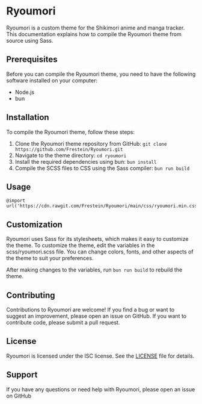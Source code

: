 # Ryoumori
Ryoumori is a custom theme for the Shikimori anime and manga tracker. This documentation explains how to compile the Ryoumori theme from source using Sass.

## Prerequisites

Before you can compile the Ryoumori theme, you need to have the following software installed on your computer:

- Node.js
- bun

## Installation

To compile the Ryoumori theme, follow these steps:

1. Clone the Ryoumori theme repository from GitHub: `git clone https://github.com/Frestein/Ryoumori.git`
2. Navigate to the theme directory: `cd ryoumori`
3. Install the required dependencies using bun: `bun install`
4. Compile the SCSS files to CSS using the Sass compiler: `bun run build`

## Usage

```
@import url('https://cdn.rawgit.com/Frestein/Ryoumori/main/css/ryoumori.min.css');
```

## Customization

Ryoumori uses Sass for its stylesheets, which makes it easy to customize the theme. To customize the theme, edit the variables in the scss/ryoumori.scss file. You can change colors, fonts, and other aspects of the theme to suit your preferences.

After making changes to the variables, run `bun run build` to rebuild the theme.

## Contributing

Contributions to Ryoumori are welcome! If you find a bug or want to suggest an improvement, please open an issue on GitHub. If you want to contribute code, please submit a pull request.

## License

Ryoumori is licensed under the ISC license. See the [LICENSE](LICENSE) file for details.

## Support

If you have any questions or need help with Ryoumori, please open an issue on GitHub 
